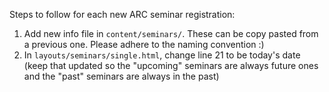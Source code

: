 Steps to follow for each new ARC seminar registration: 

1. Add new info file in `content/seminars/`. These can be copy pasted from a previous one. Please adhere to the naming convention :)
2. In `layouts/seminars/single.html`, change line 21 to be today's date (keep that updated so the "upcoming" seminars are always future ones and the "past" seminars are always in the past)